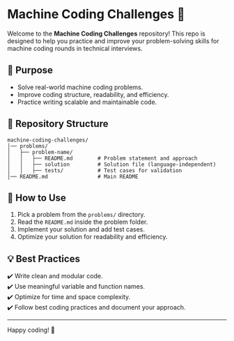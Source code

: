 # Machine Coding Challenges 🚀

Welcome to the **Machine Coding Challenges** repository! This repo is designed to help you practice and improve your problem-solving skills for machine coding rounds in technical interviews.

## 📌 Purpose
- Solve real-world machine coding problems.
- Improve coding structure, readability, and efficiency.
- Practice writing scalable and maintainable code.

## 📂 Repository Structure
```
machine-coding-challenges/
│── problems/
│   ├── problem-name/
│   │   ├── README.md        # Problem statement and approach
│   │   ├── solution         # Solution file (language-independent)
│   │   ├── tests/           # Test cases for validation
│── README.md                # Main README
```

## 📝 How to Use
1. Pick a problem from the `problems/` directory.
2. Read the `README.md` inside the problem folder.
3. Implement your solution and add test cases.
4. Optimize your solution for readability and efficiency.

## 💡 Best Practices
✔️ Write clean and modular code.  
✔️ Use meaningful variable and function names.  
✔️ Optimize for time and space complexity.  
✔️ Follow best coding practices and document your approach.  

---

Happy coding! 🚀  
